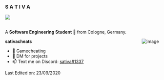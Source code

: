 <h3 title="hehehe"> S A T I V A</h3>


<img src="https://komarev.com/ghpvc/?username=ZamranxD&color=blueviolet" align="left">



<br />
<br />

A **Software Engineering Student** 🚀 from Cologne, Germany.


  <img align="right" alt="image" src="https://i.ibb.co/vhqySwB/logo-1.png" />

**sativacheats**
- 💼 Gamecheating
- 💬 DM for projects
- 📫 Text me on Discord: [sativa#1337]([https://i.ibb.co/vhqySwB/logo-1.png](https://discord.gg/nJyNsMJg7U))


Last Edited on: 23/09/2020

